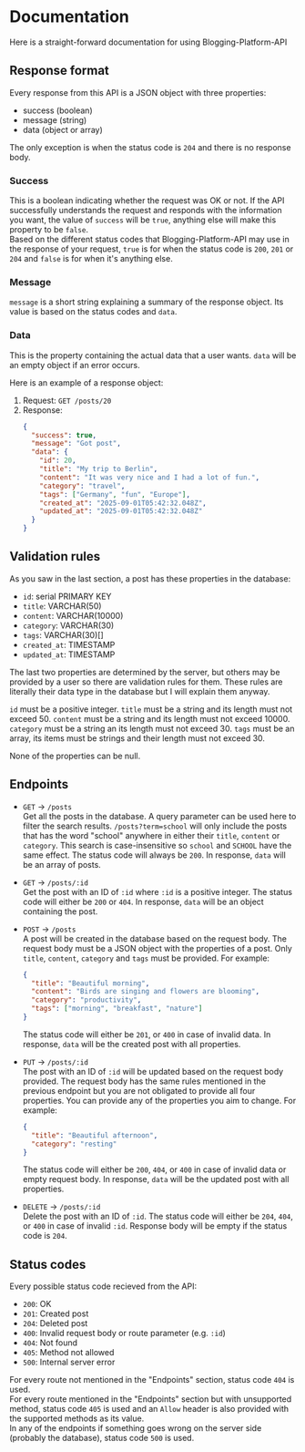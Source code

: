 # Documentation

Here is a straight-forward documentation for using Blogging-Platform-API

## Response format

Every response from this API is a JSON object with three properties:

- success (boolean)
- message (string)
- data (object or array)

The only exception is when the status code is `204` and there is no response body.

### Success

This is a boolean indicating whether the request was OK or not. If the API successfully understands the request and responds with the information you want, the value of `success` will be `true`, anything else will make this property to be `false`.  
Based on the different status codes that Blogging-Platform-API may use in the response of your request, `true` is for when the status code is `200`, `201` or `204` and `false` is for when it's anything else.

### Message

`message` is a short string explaining a summary of the response object. Its value is based on the status codes and `data`.

### Data

This is the property containing the actual data that a user wants. `data` will be an empty object if an error occurs.

Here is an example of a response object:

1. Request:
   `GET /posts/20`
2. Response:
   ```json
   {
     "success": true,
     "message": "Got post",
     "data": {
       "id": 20,
       "title": "My trip to Berlin",
       "content": "It was very nice and I had a lot of fun.",
       "category": "travel",
       "tags": ["Germany", "fun", "Europe"],
       "created_at": "2025-09-01T05:42:32.048Z",
       "updated_at": "2025-09-01T05:42:32.048Z"
     }
   }
   ```

## Validation rules

As you saw in the last section, a post has these properties in the database:

- `id`: serial PRIMARY KEY
- `title`: VARCHAR(50)
- `content`: VARCHAR(10000)
- `category`: VARCHAR(30)
- `tags`: VARCHAR(30)[]
- `created_at`: TIMESTAMP
- `updated_at`: TIMESTAMP

The last two properties are determined by the server, but others may be provided by a user so there are validation rules for them. These rules are literally their data type in the database but I will explain them anyway.

`id` must be a positive integer. `title` must be a string and its length must not exceed 50. `content` must be a string and its length must not exceed 10000. `category` must be a string an its length must not exceed 30. `tags` must be an array, its items must be strings and their length must not exceed 30.

None of the properties can be null.

## Endpoints

- `GET` -> `/posts`  
  Get all the posts in the database. A query parameter can be used here to filter the search results. `/posts?term=school` will only include the posts that has the word "school" anywhere in either their `title`, `content` or `category`. This search is case-insensitive so `school` and `SCHOOL` have the same effect. The status code will always be `200`. In response, `data` will be an array of posts.

- `GET` -> `/posts/:id`  
  Get the post with an ID of `:id` where `:id` is a positive integer. The status code will either be `200` or `404`. In response, `data` will be an object containing the post.

- `POST` -> `/posts`  
  A post will be created in the database based on the request body. The request body must be a JSON object with the properties of a post. Only `title`, `content`, `category` and `tags` must be provided. For example:

  ```json
  {
    "title": "Beautiful morning",
    "content": "Birds are singing and flowers are blooming",
    "category": "productivity",
    "tags": ["morning", "breakfast", "nature"]
  }
  ```

  The status code will either be `201`, or `400` in case of invalid data. In response, `data` will be the created post with all properties.

- `PUT` -> `/posts/:id`  
  The post with an ID of `:id` will be updated based on the request body provided. The request body has the same rules mentioned in the previous endpoint but you are not obligated to provide all four properties. You can provide any of the properties you aim to change. For example:

  ```json
  {
    "title": "Beautiful afternoon",
    "category": "resting"
  }
  ```

  The status code will either be `200`, `404`, or `400` in case of invalid data or empty request body. In response, `data` will be the updated post with all properties.

- `DELETE` -> `/posts/:id`  
  Delete the post with an ID of `:id`. The status code will either be `204`, `404`, or `400` in case of invalid `:id`. Response body will be empty if the status code is `204`.

## Status codes

Every possible status code recieved from the API:

- `200`: OK
- `201`: Created post
- `204`: Deleted post
- `400`: Invalid request body or route parameter (e.g. `:id`)
- `404`: Not found
- `405`: Method not allowed
- `500`: Internal server error

For every route not mentioned in the "Endpoints" section, status code `404` is used.  
For every route mentioned in the "Endpoints" section but with unsupported method, status code `405` is used and an `Allow` header is also provided with the supported methods as its value.  
In any of the endpoints if something goes wrong on the server side (probably the database), status code `500` is used.
